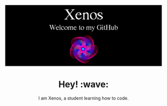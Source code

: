  <img src="bannerxz.png" alt="Xenos' Banner" class="center"> 
<h1 align='center'> Hey! :wave:</h1>
<p align='center'> I am Xenos, a student learning how to code. </p>

